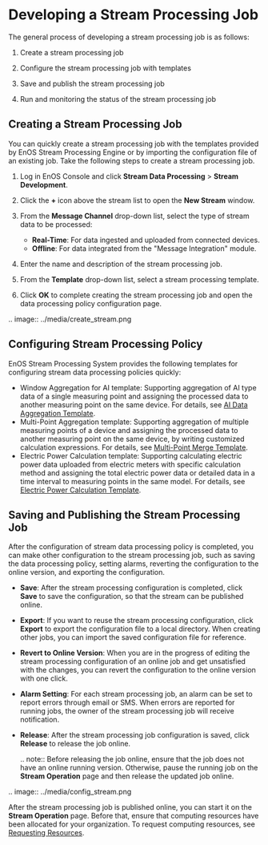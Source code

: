 # Developing a Stream Processing Job

The general process of developing a stream processing job is as follows:

1. Create a stream processing job

2. Configure the stream processing job with templates

3. Save and publish the stream processing job

4. Run and monitoring the status of the stream processing job

## Creating a Stream Processing Job

You can quickly create a stream processing job with the templates provided by EnOS Stream Processing Engine or by importing the configuration file of an existing job. Take the following steps to create a stream processing job.

1. Log in EnOS Console and click **Stream Data Processing** > **Stream Development**.

2. Click the **+** icon above the stream list to open the **New Stream** window.

3. From the **Message Channel** drop-down list, select the type of stream data to be processed:

   - **Real-Time**: For data ingested and uploaded from connected devices.
   - **Offline**: For data integrated from the "Message Integration" module.

4. Enter the name and description of the stream processing job.

5. From the **Template** drop-down list, select a stream processing template.

6. Click **OK** to complete creating the stream processing job and open the data processing policy configuration page.

.. image:: ../media/create_stream.png

## Configuring Stream Processing Policy

EnOS Stream Processing System provides the following templates for configuring stream data processing policies quickly:

- Window Aggregation for AI template: Supporting aggregation of AI type data of a single measuring point and assigning the processed data to another measuring point on the same device. For details, see [AI Data Aggregation Template](../learn/ai_template_overview).  
- Multi-Point Aggregation template: Supporting aggregation of multiple measuring points of a device and assigning the processed data to another measuring point on the same device, by writing customized calculation expressions. For details, see [Multi-Point Merge Template](../learn/multi_point_overview).
- Electric Power Calculation template: Supporting calculating electric power data uploaded from electric meters with specific calculation method and assigning the total electric power data or detailed data in a time interval to measuring points in the same model. For details, see [Electric Power Calculation Template](../learn/pi_template_overview).

## Saving and Publishing the Stream Processing Job

After the configuration of stream data processing policy is completed, you can make other configuration to the stream processing job, such as saving the data processing policy, setting alarms, reverting the configuration to the online version, and exporting the configuration.

- **Save**: After the stream processing configuration is completed, click **Save** to save the configuration, so that the stream can be published online.

- **Export**: If you want to reuse the stream processing configuration, click **Export** to export the configuration file to a local directory. When creating other jobs, you can import the saved configuration file for reference.

- **Revert to Online Version**: When you are in the progress of editing the stream processing configuration of an online job and get unsatisfied with the changes, you can revert the configuration to the online version with one click.

- **Alarm Setting**: For each stream processing job, an alarm can be set to report errors through email or SMS. When errors are reported for running jobs, the owner of the stream processing job will receive notification.

- **Release**: After the stream processing job configuration is saved, click **Release** to release the job online.

  .. note:: Before releasing the job online, ensure that the job does not have an online running version. Otherwise, pause the running job on the **Stream Operation** page and then release the updated job online.

.. image:: ../media/config_stream.png

After the stream processing job is published online, you can start it on the **Stream Operation** page. Before that, ensure that computing resources have been allocated for your organization. To request computing resources, see [Requesting Resources](/docs/enos/en/latest/resourcemanagement/getstarted.html).
